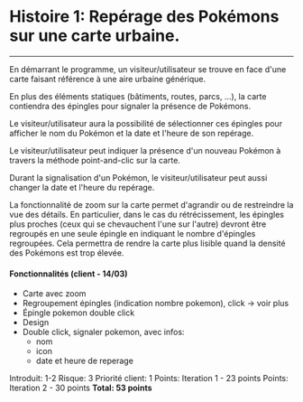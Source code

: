 # Histoire 1:  Repérage des Pokémons sur une carte urbaine.
----------


En démarrant le programme, un visiteur/utilisateur se trouve en face d'une carte faisant référence à une aire urbaine générique. 

En plus des éléments statiques (bâtiments, routes, parcs, ...), la carte contiendra des épingles pour signaler la présence de Pokémons.

Le visiteur/utilisateur aura la possibilité de sélectionner ces épingles pour afficher le nom du Pokémon et la date et l'heure de son repérage.

Le visiteur/utilisateur peut indiquer la présence d'un nouveau Pokémon à travers la méthode point-and-clic sur la carte.

Durant la signalisation d'un Pokémon, le visiteur/utilisateur peut aussi changer la date et l'heure du repérage.

La fonctionnalité de zoom sur la carte permet d'agrandir ou de restreindre la vue des détails. En particulier, dans le cas du rétrécissement, les épingles plus proches (ceux qui se chevauchent l'une sur l'autre) devront être regroupés en une seule épingle en indiquant le nombre d'épingles regroupées. Cela permettra de rendre la carte plus lisible quand la densité des Pokémons est trop élevée.

#### Fonctionnalités (client - 14/03)

- Carte avec zoom
- Regroupement épingles (indication nombre pokemon), click -> voir plus
- Épingle pokemon double click
- Design
- Double click, signaler pokemon, avec infos:
	- nom
	- icon
	- date et heure de reperage

Introduit: 1-2
Risque: 3
Priorité client: 1
Points: Iteration 1 - 23 points
Points: Iteration 2 - 30 points
**Total: 53 points**

